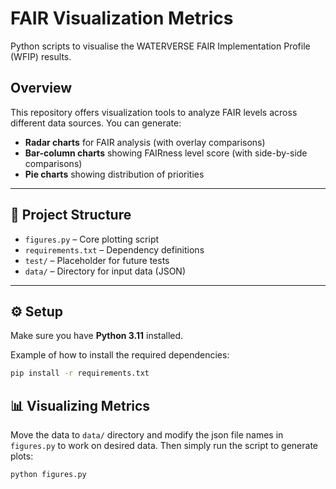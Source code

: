 # FAIR Visualization Metrics

Python scripts to visualise the WATERVERSE FAIR Implementation Profile (WFIP) results.


## Overview

This repository offers visualization tools to analyze FAIR levels across different data sources. You can generate:

- **Radar charts** for FAIR analysis (with overlay comparisons)
- **Bar-column charts** showing FAIRness level score (with side-by-side comparisons)
- **Pie charts** showing distribution of priorities


---

## 📂 Project Structure

- `figures.py` – Core plotting script
- `requirements.txt` – Dependency definitions
- `test/` – Placeholder for future tests
- `data/` – Directory for input data (JSON)

---

## ⚙️ Setup

Make sure you have **Python 3.11** installed.

Example of how to install the required dependencies:

```bash
pip install -r requirements.txt
```

## 📊 Visualizing Metrics

Move the data to `data/` directory and modify the json file names in `figures.py` to work on desired data.
Then simply run the script to generate plots:

```bash
python figures.py
```




